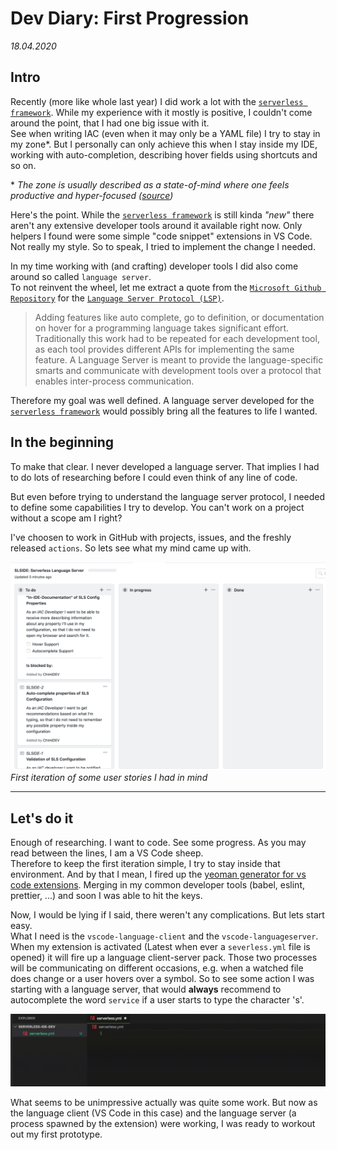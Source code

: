 # Dev Diary: First Progression

_18.04.2020_

## Intro

Recently (more like whole last year) I did work a lot with the [`serverless framework`].
While my experience with it mostly is positive, I couldn't come around the point, that I had one big issue with it.\
See when writing IAC (even when it may only be a YAML file) I try to stay in my zone\*.
But I personally can only achieve this when I stay inside my IDE, working with auto-completion, describing hover fields using shortcuts and so on.

\* _The zone is usually described as a state-of-mind where one feels productive and hyper-focused ([source](https://www.kenneth-truyers.net/2015/10/05/programming-in-the-zone/))_

Here's the point.
While the [`serverless framework`] is still kinda _"new"_ there aren't any extensive developer tools around it available right now.
Only helpers I found were some simple "code snippet" extensions in VS Code.
Not really my style.
So to speak, I tried to implement the change I needed.

In my time working with (and crafting) developer tools I did also come around so called `language server`.\
To not reinvent the wheel, let me extract a quote from the [`Microsoft Github Repository`] for the [`Language Server Protocol (LSP)`].

> Adding features like auto complete, go to definition, or documentation on hover for a programming language takes significant effort.
> Traditionally this work had to be repeated for each development tool, as each tool provides different APIs for implementing the same feature.
> A Language Server is meant to provide the language-specific smarts and communicate with development tools over a protocol that enables inter-process communication.

Therefore my goal was well defined.
A language server developed for the [`serverless framework`] would possibly bring all the features to life I wanted.

## In the beginning

To make that clear.
I never developed a language server.
That implies I had to do lots of researching before I could even think of any line of code.

But even before trying to understand the language server protocol, I needed to define some capabilities I try to develop. You can't work on a project without a scope am I right?

I've choosen to work in GitHub with projects, issues, and the freshly released `actions`.
So lets see what my mind came up with.

![First User Stories](/docs/images/2020-04-18-user_stories.png)
_First iteration of some user stories I had in mind_

---

<!-- Talk some more about LSP -->

## Let's do it

Enough of researching.
I want to code.
See some progress.
As you may read between the lines, I am a VS Code sheep.\
Therefore to keep the first iteration simple, I try to stay inside that environment.
And by that I mean, I fired up the [yeoman generator for vs code extensions].
Merging in my common developer tools (babel, eslint, prettier, ...) and soon I was able to hit the keys.

Now, I would be lying if I said, there weren't any complications.
But lets start easy.\
What I need is the `vscode-language-client` and the `vscode-languageserver`.
When my extension is activated (Latest when ever a `severless.yml` file is opened) it will fire up a language client-server pack.
Those two processes will be communicating on different occasions, e.g. when a watched file does change or a user hovers over a symbol.
So to see some action I was starting with a language server, that would **always** recommend to autocomplete the word `service` if a user starts to type the character 's'.

![First Autocompletion](/docs/images/2020-04-18-first_autocomplete.gif)

What seems to be unimpressive actually was quite some work.
But now as the language client (VS Code in this case) and the language server (a process spawned by the extension) were working,
I was ready to workout out my first prototype.

[`serverless framework`]: https://serverless.com
[`microsoft github repository`]: https://github.com/microsoft/language-server-protocol
[`language server protocol (lsp)`]: https://microsoft.github.io/language-server-protocol/
[yeoman generator for vs code extensions]: https://www.npmjs.com/package/generator-code
